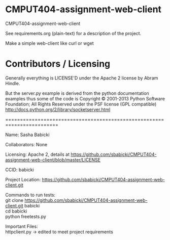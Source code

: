 CMPUT404-assignment-web-client
==============================

CMPUT404-assignment-web-client

See requirements.org (plain-text) for a description of the project.

Make a simple web-client like curl or wget

Contributors / Licensing
========================

Generally everything is LICENSE'D under the Apache 2 license by Abram Hindle.

But the server.py example is derived from the python documentation
examples thus some of the code is Copyright © 2001-2013 Python
Software Foundation; All Rights Reserved under the PSF license (GPL
compatible) http://docs.python.org/2/library/socketserver.html

========================================================================

Name: Sasha Babicki

Collaborators: None

Licensing: Apache 2, details at 
https://github.com/sbabicki/CMPUT404-assignment-web-client/blob/master/LICENSE

CCID: babicki

Project Location:
https://github.com/sbabicki/CMPUT404-assignment-web-client.git

Commands to run tests: 
<br >git clone https://github.com/sbabicki/CMPUT404-assignment-web-client.git babicki
<br >cd babicki
<br >python freetests.py

Important Files: 
<br >httpclient.py -> edited to meet project requirements
